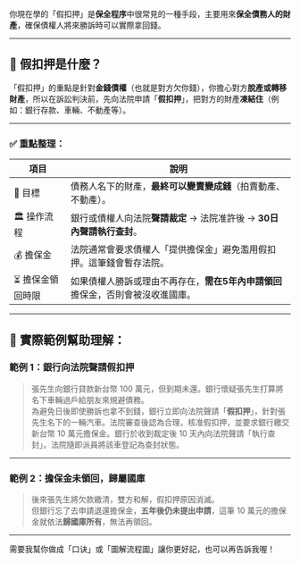 你現在學的「假扣押」是**保全程序**中很常見的一種手段，主要用來**保全債務人的財產**，確保債權人將來勝訴時可以實際拿回錢。

---

## 📌 假扣押是什麼？
「假扣押」的重點是針對**金錢債權**（也就是對方欠你錢），你擔心對方**脫產或轉移財產**，所以在訴訟判決前，先向法院申請「**假扣押**」，把對方的財產**凍結住**（例如：銀行存款、車輛、不動產等）。

---

### ✅ 重點整理：

| 項目 | 說明 |
|------|------|
| 🎯 目標 | 債務人名下的財產，**最終可以變賣變成錢**（拍賣動產、不動產）。 |
| 🏛️ 操作流程 | 銀行或債權人向法院**聲請裁定** → 法院准許後 → **30日內聲請執行查封**。 |
| 💰 擔保金 | 法院通常會要求債權人「提供擔保金」避免濫用假扣押。這筆錢會暫存法院。 |
| ⏳ 擔保金領回時限 | 如果債權人勝訴或理由不再存在，**需在5年內申請領回**擔保金，否則會被沒收進國庫。 |

---

## 🧠 實際範例幫助理解：

### 範例 1：銀行向法院聲請假扣押

> 張先生向銀行貸款新台幣 100 萬元，但到期未還。銀行懷疑張先生打算將名下車輛過戶給朋友來規避債務。  
> 為避免日後即使勝訴也拿不到錢，銀行立即向法院聲請「**假扣押**」，針對張先生名下的一輛汽車。法院審查後認為合理，核准假扣押，並要求銀行繳交新台幣 10 萬元擔保金。銀行於收到裁定後 10 天內向法院聲請「執行查封」。法院隨即派員將該車登記為查封狀態。

---

### 範例 2：擔保金未領回，歸屬國庫

> 後來張先生將欠款繳清，雙方和解，假扣押原因消滅。  
> 但銀行忘了去申請退還擔保金，**五年後仍未提出申請**，這筆 10 萬元的擔保金就依法**歸國庫所有**，無法再領回。

---

需要我幫你做成「口诀」或「圖解流程圖」讓你更好記，也可以再告訴我喔！